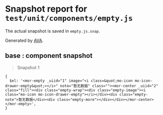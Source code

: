 # Snapshot report for `test/unit/components/empty.js`

The actual snapshot is saved in `empty.js.snap`.

Generated by [AVA](https://ava.li).

## base : component snapshot

> Snapshot 1

    {
      $el: '<mor-empty _uiid="1" image="<i class=&quot;mo-icon mo-icon-drawer-empty&quot;></i>" note="暂无数据" class=""><mor-center _uiid="2" class="fill"><div class="empty-wrap"><div class="empty-image"><i class="mo-icon mo-icon-drawer-empty"></i></div><div class="empty-note">暂无数据</div><div class="empty-more"></div></div></mor-center></mor-empty>',
    }
